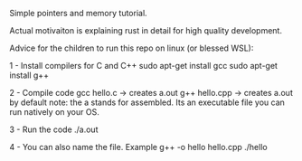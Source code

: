 Simple pointers and memory tutorial.

Actual motivaiton is explaining rust in detail for high quality development.


Advice for the children to run this repo on linux (or blessed WSL):

1 - Install compilers for C and C++
sudo apt-get install gcc 
sudo apt-get install g++ 

2 - Compile code
gcc hello.c -> creates a.out
g++ hello.cpp -> creates a.out by default
note: the a stands for assembled. Its an executable file you can run natively on your OS.

3 - Run the code
./a.out


4 - You can also name the file. Example
g++ -o hello hello.cpp
./hello



